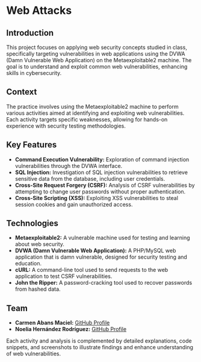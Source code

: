 # Web Attacks

## Introduction

This project focuses on applying web security concepts studied in class, specifically targeting vulnerabilities in web applications using the DVWA (Damn Vulnerable Web Application) on the Metaexploitable2 machine. The goal is to understand and exploit common web vulnerabilities, enhancing skills in cybersecurity.

## Context

The practice involves using the Metaexploitable2 machine to perform various activities aimed at identifying and exploiting web vulnerabilities. Each activity targets specific weaknesses, allowing for hands-on experience with security testing methodologies.

## Key Features

- **Command Execution Vulnerability:** Exploration of command injection vulnerabilities through the DVWA interface.
- **SQL Injection:** Investigation of SQL injection vulnerabilities to retrieve sensitive data from the database, including user credentials.
- **Cross-Site Request Forgery (CSRF):** Analysis of CSRF vulnerabilities by attempting to change user passwords without proper authentication.
- **Cross-Site Scripting (XSS):** Exploiting XSS vulnerabilities to steal session cookies and gain unauthorized access.

## Technologies

- **Metaexploitable2:** A vulnerable machine used for testing and learning about web security.
- **DVWA (Damn Vulnerable Web Application):** A PHP/MySQL web application that is damn vulnerable, designed for security testing and education.
- **cURL:** A command-line tool used to send requests to the web application to test CSRF vulnerabilities.
- **John the Ripper:** A password-cracking tool used to recover passwords from hashed data.

## Team

- **Carmen Abans Maciel:** [GitHub Profile](https://github.com/carmenabans)
- **Noelia Hernández Rodríguez:** [GitHub Profile](https://github.com/Noeliahr10)

Each activity and analysis is complemented by detailed explanations, code snippets, and screenshots to illustrate findings and enhance understanding of web vulnerabilities.

